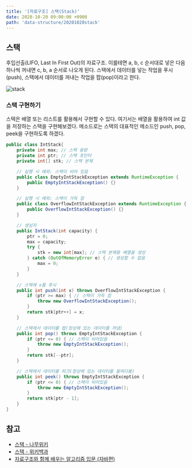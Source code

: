 ```yaml
---
title: '[자료구조] 스택(Stack)'
date: 2020-10-20 09:00:00 +0900
path: 'data-structure/20201020stack'
---
```


## 스택

후입선출(LIFO, Last In First Out)의 자료구조. 이를테면 a, b, c 순서대로 넣은 다음 하나씩 꺼내면 c, b, a 순서로 나오게 된다. 스택에서 데이터를 넣는 작업을 푸시(push), 스택에서 데이터를 꺼내는 작업을 팝(pop)이라고 한다.

![stack](https://upload.wikimedia.org/wikipedia/commons/thumb/2/29/Data_stack.svg/1280px-Data_stack.svg.png)

### 스택 구현하기

스택은 배열 또는 리스트를 활용해서 구현할 수 있다. 여기서는 배열을 활용하여 int 값을 저장하는 스택을 구현해보겠다. 메소드로는 스택의 대표적인 메소드인 push, pop, peek을 구현하도록 하겠다.

```java
public class IntStack{
	private int max; // 스택 용량
	private int ptr; // 스택 포인터
	private int[] stk; // 스택 본체

	// 실행 시 예외: 스택이 비어 있음
	public class EmptyIntStackException extends RuntimeException {
		public EmptyIntStackException() {}
	}

	// 실행 시 예외: 스택이 가득 참
	public class OverflowIntStackException extends RuntimeException {
		public OverflowIntStackException() {}
	}

	// 생성자
	public IntStack(int capacity) {
		ptr = 0;
		max = capacity;
		try {
			stk = new int[max]; // 스택 본체용 배열을 생성
		} catch (OutOfMemoryError e) { // 생성할 수 없음
			max = 0;
		}
	}

	// 스택에 x를 푸시
	public int push(int x) throws OverflowIntStackException {
		if (ptr >= max) { // 스택이 가득 참
			throw new OverflowIntStackException();
		}
		return stk[ptr++] = x;
	}

	// 스택에서 데이터를 팝(정상에 있는 데이터를 꺼냄)
	public int pop() throws EmptyIntStackException {
		if (ptr <= 0) { // 스택이 비어있음
			throw new EmptyIntStackException();
		}
		return stk[--ptr];
	}

	// 스택에서 데이터를 피크(정상에 있는 데이터를 들여다봄)
	public int peek() throws EmptyIntStackException {
		if (ptr <= 0) { // 스택이 비어있음
			throw new EmptyIntStackException();
		}
		return stk[ptr - 1];
	}
}
```

## 참고

- [스택 - 나무위키](https://namu.wiki/w/%EC%8A%A4%ED%83%9D(%EC%9E%90%EB%A3%8C%EA%B5%AC%EC%A1%B0))
- [스택 - 위키백과](https://ko.wikipedia.org/wiki/%EC%8A%A4%ED%83%9D)
- [자료구조와 함께 배우는 알고리즘 입문 (자바편)](http://www.yes24.com/Product/Goods/60547893)